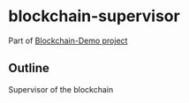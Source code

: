 # blockchain-supervisor

Part of [Blockchain-Demo project](https://github.com/philohsophy/blockchain-demo)

## Outline

Supervisor of the blockchain
